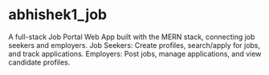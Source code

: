 # abhishek1_job
A full-stack Job Portal Web App built with the MERN stack, connecting job seekers and employers.  Job Seekers: Create profiles, search/apply for jobs, and track applications. Employers: Post jobs, manage applications, and view candidate profiles.
